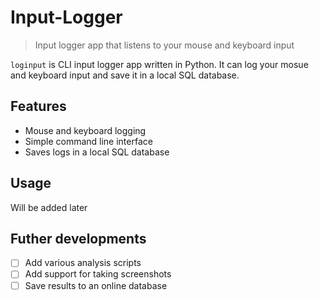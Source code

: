 # Input-Logger
> Input logger app that listens to your mouse and keyboard input

`loginput` is CLI input logger app written in Python. It can log your mosue and keyboard input and save it in a local SQL database.  


## Features

* Mouse and keyboard logging
* Simple command line interface
* Saves logs in a local SQL database


## Usage

Will be added later


## Futher developments

- [ ] Add various analysis scripts
- [ ] Add support for taking screenshots
- [ ] Save results to an online database

